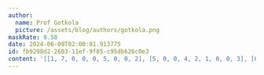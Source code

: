 ```yaml
---
author:
  name: Prof Gotkola
  picture: /assets/blog/authors/gotkola.png
maskRate: 0.58
date: 2024-06-09T02:00:01.913775
id: fb9298d2-2603-11ef-9f85-c95db626c0e3
content: '[[1, 7, 0, 0, 0, 5, 0, 0, 2], [5, 0, 0, 4, 2, 1, 0, 0, 3], [0, 0, 0, 0, 0, 0, 0, 0, 1], [0, 4, 0, 0, 5, 0, 0, 0, 0], [8, 0, 7, 0, 9, 0, 2, 4, 6], [0, 0, 2, 0, 4, 6, 3, 0, 5], [0, 0, 5, 7, 0, 0, 6, 0, 9], [0, 0, 8, 5, 6, 2, 0, 3, 0], [0, 0, 0, 0, 8, 9, 0, 0, 4]]'
---
```

